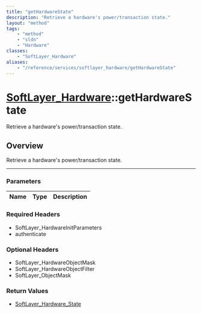 ```yaml
---
title: "getHardwareState"
description: "Retrieve a hardware's power/transaction state."
layout: "method"
tags:
    - "method"
    - "sldn"
    - "Hardware"
classes:
    - "SoftLayer_Hardware"
aliases:
    - "/reference/services/softlayer_hardware/getHardwareState"
---
```

# [SoftLayer_Hardware](/reference/services/SoftLayer_Hardware)::getHardwareState


Retrieve a hardware's power/transaction state.


## Overview 
Retrieve a hardware's power/transaction state.

-----

### Parameters 
|Name | Type | Description |
| --- | --- | --- |


### Required Headers
* SoftLayer_HardwareInitParameters
* authenticate


### Optional Headers
* SoftLayer_HardwareObjectMask
* SoftLayer_HardwareObjectFilter
* SoftLayer_ObjectMask

### Return Values
* <a href='/reference/datatypes/SoftLayer_Hardware_State'>SoftLayer_Hardware_State </a>




